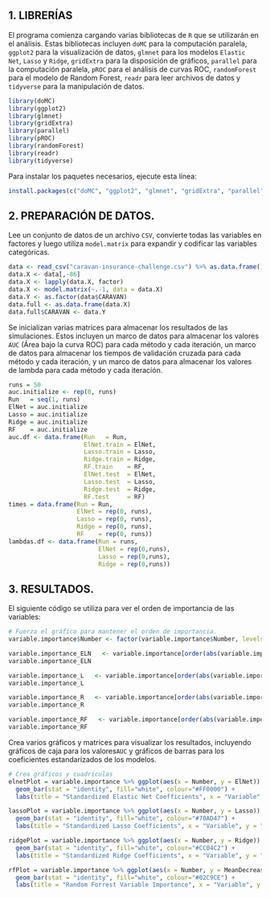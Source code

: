 ## 1. LIBRERÍAS

El programa comienza cargando varias bibliotecas de `R` que se utilizarán en el análisis. Estas bibliotecas incluyen `doMC` para la computación paralela, `ggplot2` para la visualización de datos, `glmnet` para los modelos `Elastic Net`, `Lasso` y `Ridge`, `gridExtra` para la disposición de gráficos, `parallel` para la computación paralela, `pROC` para el análisis de curvas ROC, `randomForest` para el modelo de Random Forest, `readr` para leer archivos de datos y `tidyverse` para la manipulación de datos.

```R
library(doMC)
library(ggplot2)
library(glmnet)
library(gridExtra)
library(parallel)
library(pROC)
library(randomForest)
library(readr)
library(tidyverse)
```

Para instalar los paquetes necesarios, ejecute esta línea: 
```R
install.packages(c("doMC", "ggplot2", "glmnet", "gridExtra", "parallel", "pROC", "randomForest", "readr", "tidyverse"))
```

## 2. PREPARACIÓN DE DATOS. 

Lee un conjunto de datos de un archivo `CSV`, convierte todas las variables en factores y luego utiliza `model.matrix` para expandir y codificar las variables categóricas.
```R
data <- read_csv("caravan-insurance-challenge.csv") %>% as.data.frame()
data.X <- data[,-86] 
data.X <- lapply(data.X, factor)
data.X <- model.matrix(~.-1, data = data.X) 
data.Y <- as.factor(data$CARAVAN)
data.full <- as.data.frame(data.X)
data.full$CARAVAN <- data.Y
```

Se inicializan varias matrices para almacenar los resultados de las simulaciones. Estos incluyen un marco de datos para almacenar los valores `AUC` (Área bajo la curva ROC) para cada método y cada iteración, un marco de datos para almacenar los tiempos de validación cruzada para cada método y cada iteración, y un marco de datos para almacenar los valores de lambda para cada método y cada iteración.

```R
runs = 50  
auc.initialize <- rep(0, runs)
Run   = seq(1, runs)
ElNet = auc.initialize
Lasso = auc.initialize
Ridge = auc.initialize
RF    = auc.initialize
auc.df <- data.frame(Run   = Run,
                     ElNet.train = ElNet,
                     Lasso.train = Lasso,
                     Ridge.train = Ridge,
                     RF.train    = RF,
                     ElNet.test  = ElNet,
                     Lasso.test  = Lasso,
                     Ridge.test  = Ridge,
                     RF.test     = RF)
times = data.frame(Run = Run, 
                   ElNet = rep(0, runs), 
                   Lasso = rep(0, runs), 
                   Ridge = rep(0, runs),
                   RF    = rep(0, runs))
lambdas.df <- data.frame(Run = runs, 
                         ElNet = rep(0,runs),
                         Lasso = rep(0,runs),
                         Ridge = rep(0,runs))
```

## 3. RESULTADOS. 

El siguiente código se utiliza para ver el orden de importancia de las variables: 

```R
# Fuerza el gráfico para mantener el orden de importancia. 
variable.importance$Number <- factor(variable.importance$Number, levels=variable.importance$Number) 

variable.importance_ELN   <- variable.importance[order(abs(variable.importance$ElNet), decreasing = TRUE),]
variable.importance_ELN

variable.importance_L   <- variable.importance[order(abs(variable.importance$Lasso), decreasing = TRUE),]
variable.importance_L

variable.importance_R   <- variable.importance[order(abs(variable.importance$Ridge), decreasing = TRUE),]
variable.importance_R

variable.importance_RF   <- variable.importance[order(abs(variable.importance$MeanDecreaseGini), decreasing = TRUE),]
variable.importance_RF
```

Crea varios gráficos y matrices para visualizar los resultados, incluyendo gráficos de caja para los valores`AUC` y gráficos de barras para los coeficientes estandarizados de los modelos.

```R
# Crea gráficos y cuadrículas
elnetPlot = variable.importance %>% ggplot(aes(x = Number, y = ElNet)) +
  geom_bar(stat = "identity", fill="white", colour="#FF0000") +
  labs(title = "Standardized Elastic Net Coefficients", x = "Variable", y = "Coefficient") + theme(axis.title.x=element_blank(), axis.text.x=element_blank(),axis.ticks.x=element_blank())

lassoPlot = variable.importance %>% ggplot(aes(x = Number, y = Lasso))  +
  geom_bar(stat = "identity", fill="white", colour="#70AD47") +
  labs(title = "Standardized Lasso Coefficients", x = "Variable", y = "Coefficient") + theme(axis.title.x=element_blank(), axis.text.x=element_blank(),axis.ticks.x=element_blank())

ridgePlot = variable.importance %>% ggplot(aes(x = Number, y = Ridge)) +
  geom_bar(stat = "identity", fill="white", colour="#CC04C2") +
  labs(title = "Standardized Ridge Coefficients", x = "Variable", y = "Coefficient") + theme(axis.title.x=element_blank(), axis.text.x=element_blank(),axis.ticks.x=element_blank())

rfPlot = variable.importance %>% ggplot(aes(x = Number, y = MeanDecreaseGini)) +
  geom_bar(stat = "identity", fill="white", colour="#02C9CE") +
  labs(title = "Random Forrest Variable Importance", x = "Variable", y = "Importance") + theme(axis.title.x=element_blank(), axis.text.x=element_blank(),axis.ticks.x=element_blank() )
```

